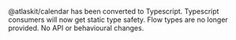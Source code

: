 @atlaskit/calendar has been converted to Typescript. Typescript consumers will now get static type safety. Flow types are no longer provided. No API or behavioural changes.